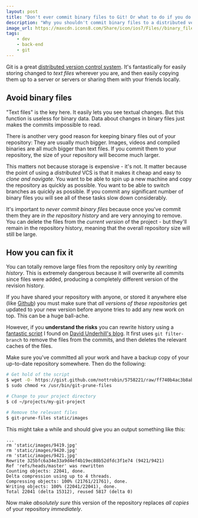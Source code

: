 ```yaml
---
layout: post
title: "Don't ever commit binary files to Git! Or what to do if you do."
description: "Why you shouldn't commit binary files to a distributed version control system - and how you can remove them completely if you do."
image_url: https://maxcdn.icons8.com/Share/icon/ios7/Files//binary_file1600.png
tags:
    - dev
    - back-end
    - git
---
```


Git is a great [distributed version control system](http://en.wikipedia.org/wiki/Distributed_revision_control). It's fantastically for easily storing changed to *text files* wherever you are, and then easily copying them up to a server or servers or sharing them with your friends locally.

## Avoid binary files

"Text files" is the key here. It easily lets you see textual changes. But this function is useless for binary data. Data about changes in binary files just makes the commits impossible to read.

There is another very good reason for keeping binary files out of your repository: They are usually much bigger. Images, videos and compiled binaries are all much bigger than text files. If you commit them to your repository, the size of your repository will become much larger.

This matters not because storage is expensive - it's not. It matter because the point of using a *distributed* VCS is that it makes it cheap and easy to *clone and navigate*. You want to be able to spin up a new machine and copy the repository as quickly as possible. You want to be able to switch branches as quickly as possible. If you commit any significant number of binary files you will see all of these tasks slow down considerably.

It's important to *never commit binary files* because once you've commit them they are *in the repository history* and are very annoying to remove. You can delete the files from the *current version* of the project - but they'll remain in the repository history, meaning that the overall repository size will still be large.

## How you can fix it

You can totally remove large files from the repository only by *rewriting history*. This is extremely dangerous because it will overwrite all commits since files were added, producing a completely different version of the revision history.

If you have shared your repository with anyone, or stored it anywhere else (like [Github](https://github.com)) you must make sure that *all versions of these repositories* get updated to your new version before anyone tries to add any new work on top. This can be a huge ball-ache.

However, if you **understand the risks** you can rewrite history using a [fantastic script](https://gist.github.com/nottrobin/5758221) I found on [David Underhill's blog](http://dound.com/2009/04/git-forever-remove-files-or-folders-from-history/). It first uses `git filter-branch` to remove the files from the commits, and then deletes the relevant caches of the files.

Make sure you've committed all your work and have a backup copy of your up-to-date repository somewhere. Then do the following:

``` bash
# Get hold of the script
$ wget -O- https://gist.github.com/nottrobin/5758221/raw/ff740b4ac3b8ab80d40e3598ec461400dce42b5d/git-prune | sudo tee -a /usr/bin/git-prune-files
$ sudo chmod +x /usr/bin/git-prune-files

# Change to your project directory
$ cd ~/projects/my-git-project

# Remove the relevant files
$ git-prune-files static/images
```

This might take a while and should give you an output something like this:

```
...
rm 'static/images/9419.jpg'
rm 'static/images/9420.jpg'
rm 'static/images/9421.jpg'
Rewrite 325bfc6a34e33a9d4ef4b19ec88b52dfdc3f1e74 (9421/9421)
Ref 'refs/heads/master' was rewritten
Counting objects: 22041, done.
Delta compression using up to 4 threads.
Compressing objects: 100% (21761/21761), done.
Writing objects: 100% (22041/22041), done.
Total 22041 (delta 15312), reused 5817 (delta 0)
```

Now make *absolutely sure* this version of the repository replaces *all copies* of your repository *immediately*.
